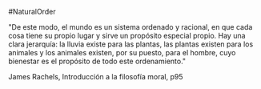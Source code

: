 #NaturalOrder 

"De este modo, el mundo es un sistema ordenado y racional, en que cada cosa tiene su propio lugar y sirve un propósito especial propio. Hay una clara jerarquía: la lluvia existe para las plantas, las plantas existen para los animales y los animales existen, por su puesto, para el hombre, cuyo bienestar es el propósito de todo este ordenamiento."

James Rachels, Introducción a la filosofía moral, p95